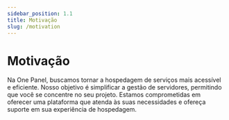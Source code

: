 ```yaml
---
sidebar_position: 1.1
title: Motivação
slug: /motivation
---
```


# Motivação

Na One Panel, buscamos tornar a hospedagem de serviços mais acessível e eficiente. Nosso objetivo é simplificar a gestão de servidores, permitindo que você se concentre no seu projeto. Estamos comprometidas em oferecer uma plataforma que atenda às suas necessidades e ofereça suporte em sua experiência de hospedagem.
